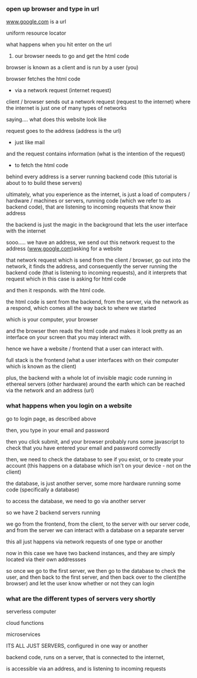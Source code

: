 ### open up browser and type in url

www.google.com is a url

uniform resource locator

what happens when you hit enter on the url


1. our browser needs to go and get the html code

browser is known as a client and is run by a user (you)

browser fetches the html code

- via a network request (internet request)

client / browser sends out a network request (request to the internet) where the internet is just one of many types of networks

saying.... what does this website look like

request goes to the address (address is the url)
 - just like mail

and the request contains information (what is the intention of the request)
 - to fetch the html code

behind every address is a server running backend code (this tutorial is about to to build these servers)

ultimately, what you experience as the internet, is just a load of computers / hardware / machines or servers, running code (which we refer to as backend code), that are listening to incoming requests that know their address

the backend is just the magic in the background that lets the user interface with the internet

sooo..... we have an address, we send out this network request to the address (www.google.com)asking for a website

that network request which is send from the client  / browser, go out into the network, it finds the address, and consequently the server running the backend code (that is listening to incoming requests), and it interprets that request which in this case is asking for html code

and then it responds. with the html code.

the html code is sent from the backend, from the server, via the network as a respond, which comes all the way back to where we started

which is your computer, your browser

and the browser then reads the html code and makes it look 
pretty as an interface on your screen that you may interact with.

hence we have a website / frontend that a user can interact with.

full stack is the frontend (what a user interfaces with on their computer which is known as the client)

plus, the backend with a whole lot of invisible magic code running in ethereal servers (other hardware) around the earth which can be reached via the network and an address (url)

### what happens when you login on a website

go to login page, as described above

then, you type in your email and password

then you click submit, and your browser probably runs some javascript to check that you have entered your email and password correctly

then, we need to check the database to see if you exist, or to create your account (this happens on a database which isn't on your device - not on the client)

the database, is just another server, some more hardware running some code (specifically a database)

to access the database, we need to go via another server

so we have 2 backend servers running

we go from the frontend, from the client, to the server with our server code, and from the server we can interact with a database on a separate server

this all just happens via network requests of one type or another

now in this case we have two backend instances, and they are simply located via their own addressses

so once we go to the first server, we then go to the database to check the user, and then back to the first server, and then back over to the client(the browser) and let the user know whether or not they can login

### what are the different types of servers very shortly

serverless computer

cloud functions

microservices

ITS ALL JUST SERVERS, configured in one way or another

backend code, runs on a server, that is connected to the internet, 


is accessible via an address, and is listening to incoming requests
